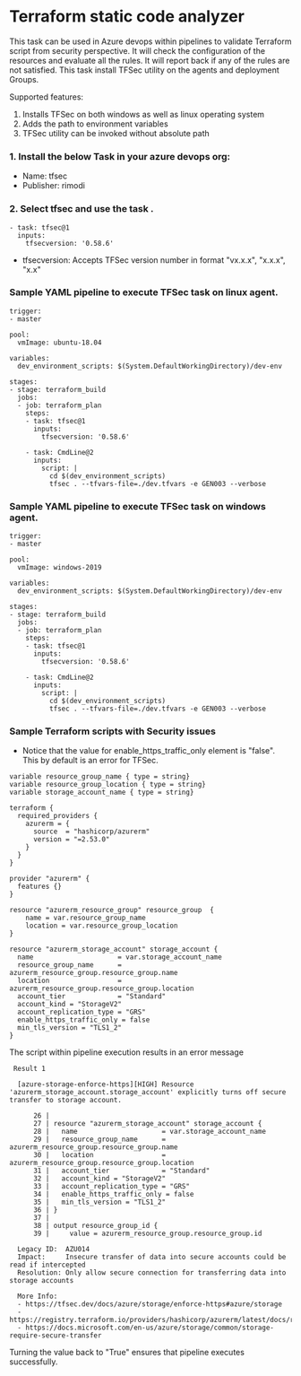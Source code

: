 # Terraform static code analyzer

This task can be used in Azure devops within pipelines to validate Terraform script from security perspective. It will check the configuration of the resources and evaluate all the rules. It will report back if any of the rules are not satisfied. This task install TFSec utility on the agents and deployment Groups.    


Supported features:
1. Installs TFSec on both windows as well as linux operating system
2. Adds the path to environment variables
3. TFSec utility can be invoked without absolute path



### 1. Install the below Task in your azure devops org:
- Name: tfsec
- Publisher: rimodi



### 2. Select tfsec and use the task .
```
- task: tfsec@1
  inputs:
    tfsecversion: '0.58.6'
```

* tfsecversion: Accepts TFSec version number in format "vx.x.x", "x.x.x", "x.x"


### Sample YAML pipeline to execute TFSec task on linux agent.
```
trigger: 
- master

pool:
  vmImage: ubuntu-18.04

variables:
  dev_environment_scripts: $(System.DefaultWorkingDirectory)/dev-env

stages:
- stage: terraform_build
  jobs:
  - job: terraform_plan
    steps:
    - task: tfsec@1
      inputs:
        tfsecversion: '0.58.6'

    - task: CmdLine@2
      inputs:
        script: |
          cd $(dev_environment_scripts)
          tfsec . --tfvars-file=./dev.tfvars -e GEN003 --verbose
```

### Sample YAML pipeline to execute TFSec task on windows agent.
```
trigger: 
- master

pool:
  vmImage: windows-2019

variables:
  dev_environment_scripts: $(System.DefaultWorkingDirectory)/dev-env

stages:
- stage: terraform_build
  jobs:
  - job: terraform_plan
    steps:
    - task: tfsec@1
      inputs:
        tfsecversion: '0.58.6'

    - task: CmdLine@2
      inputs:
        script: |
          cd $(dev_environment_scripts)
          tfsec . --tfvars-file=./dev.tfvars -e GEN003 --verbose
```

### Sample Terraform scripts with Security issues
 - Notice that the value for enable_https_traffic_only element is "false". This by default is an error for TFSec.
```
variable resource_group_name { type = string}
variable resource_group_location { type = string}
variable storage_account_name { type = string}

terraform {
  required_providers {
    azurerm = {
      source  = "hashicorp/azurerm"
      version = "=2.53.0"
    }
  }
}

provider "azurerm" {
  features {}
}

resource "azurerm_resource_group" resource_group  {
    name = var.resource_group_name
    location = var.resource_group_location
}

resource "azurerm_storage_account" storage_account {
  name                     = var.storage_account_name
  resource_group_name      = azurerm_resource_group.resource_group.name
  location                 = azurerm_resource_group.resource_group.location
  account_tier             = "Standard"
  account_kind = "StorageV2"
  account_replication_type = "GRS"
  enable_https_traffic_only = false
  min_tls_version = "TLS1_2"
}
```

The script within pipeline execution results in an error message
```
 Result 1

  [azure-storage-enforce-https][HIGH] Resource 'azurerm_storage_account.storage_account' explicitly turns off secure transfer to storage account.

      26 | 
      27 | resource "azurerm_storage_account" storage_account {
      28 |   name                     = var.storage_account_name
      29 |   resource_group_name      = azurerm_resource_group.resource_group.name
      30 |   location                 = azurerm_resource_group.resource_group.location
      31 |   account_tier             = "Standard"
      32 |   account_kind = "StorageV2"
      33 |   account_replication_type = "GRS"
      34 |   enable_https_traffic_only = false
      35 |   min_tls_version = "TLS1_2"
      36 | }
      37 | 
      38 | output resource_group_id {
      39 |     value = azurerm_resource_group.resource_group.id

  Legacy ID:  AZU014
  Impact:     Insecure transfer of data into secure accounts could be read if intercepted
  Resolution: Only allow secure connection for transferring data into storage accounts

  More Info:
  - https://tfsec.dev/docs/azure/storage/enforce-https#azure/storage 
  - https://registry.terraform.io/providers/hashicorp/azurerm/latest/docs/resources/storage_account#enable_https_traffic_only 
  - https://docs.microsoft.com/en-us/azure/storage/common/storage-require-secure-transfer 

```

Turning the value back to "True" ensures that pipeline executes successfully.